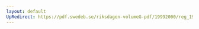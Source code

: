 ```yaml
---
layout: default
UpRedirect: https://pdf.swedeb.se/riksdagen-volumeG-pdf/19992000/reg_19992000/reg_19992000_0178.pdf
---
```

